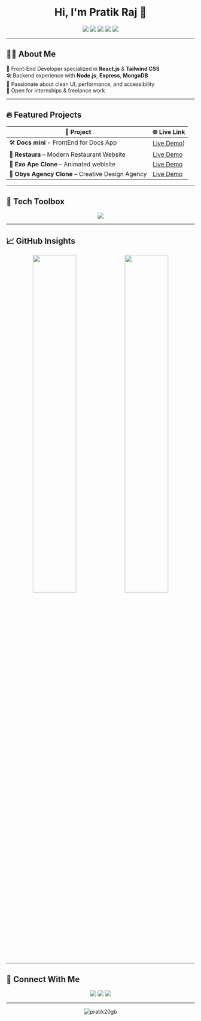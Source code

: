 <h1 align="center" style="font-weight: bold;">Hi, I'm Pratik Raj 👋</h1>

<div align="center" style="margin-bottom: 10px;">
  <a href="#"><img src="https://img.shields.io/badge/Home-000000?style=for-the-badge&logo=github&logoColor=FF0000" /></a>
  <a href="#-about-me"><img src="https://img.shields.io/badge/About-000000?style=for-the-badge&logo=about-dot-me&logoColor=FF0000" /></a>
  <a href="#-featured-projects"><img src="https://img.shields.io/badge/Projects-000000?style=for-the-badge&logo=vercel&logoColor=FF0000" /></a>
  <a href="#-tech-toolbox"><img src="https://img.shields.io/badge/Tech%20Stack-000000?style=for-the-badge&logo=code&logoColor=FF0000" /></a>
  <a href="#-connect-with-me"><img src="https://img.shields.io/badge/Contact-000000?style=for-the-badge&logo=gmail&logoColor=FF0000" /></a>
</div>

---

## 🧑‍💻 About Me

🎯 Front-End Developer specialized in **React.js** & **Tailwind CSS**  
🛠️ Backend experience with **Node.js**, **Express**, **MongoDB**  
🚀 Passionate about clean UI, performance, and accessibility  
📢 Open for internships & freelance work

---

## 🔥 Featured Projects

| 🚀 Project | 🌐 Live Link |
|-----------|-------------|
| 🛠️ **Docs mini** - FrontEnd for Docs App | [Live Demo]([https://docs-mini-front-end.vercel.app/)) |
| 🍴 **Restaura** – Modern Restaurant Website | [Live Demo](https://restaura-pratik.vercel.app/) |
| 🌌 **Exo Ape Clone** – Animated webisite  | [Live Demo](https://exo-ape-pratik.vercel.app/) |
| 🖤 **Obys Agency Clone** – Creative Design Agency | [Live Demo](https://obys-agency-pratik.vercel.app/) |

---

## 🧰 Tech Toolbox

<p align="center">
  <img src="https://skillicons.dev/icons?i=html,css,js,react,tailwind,nodejs,express,mongodb&theme=dark" />
</p>

---

## 📈 GitHub Insights

<p align="center">
  <img width="48%" src="https://github-readme-stats.vercel.app/api?username=pratik20gb&show_icons=true&theme=radical&title_color=FF0000&icon_color=FF0000&hide_border=true" />
  <img width="48%" src="https://streak-stats.demolab.com?user=pratik20gb&theme=dark&ring=FF0000&fire=FF0000&currStreakLabel=FF0000&hide_border=true" />
</p>

---

## 🤝 Connect With Me

<p align="center">
  <a href="mailto:pratik20gb@gmail.com"><img src="https://img.shields.io/badge/Gmail-FF0000?style=for-the-badge&logo=gmail&logoColor=white" /></a>
  <a href="https://linkedin.com/in/pratik-raj-375034217"><img src="https://img.shields.io/badge/LinkedIn-FF0000?style=for-the-badge&logo=linkedin&logoColor=white" /></a>
  <a href="https://twitter.com/pratik_solderet"><img src="https://img.shields.io/badge/Twitter-FF0000?style=for-the-badge&logo=twitter&logoColor=white" /></a>
</p>

---

<p align="center">
  <img src="https://komarev.com/ghpvc/?username=pratik20gb&label=Profile%20views&color=FF0000&style=flat" alt="pratik20gb" />
</p>
